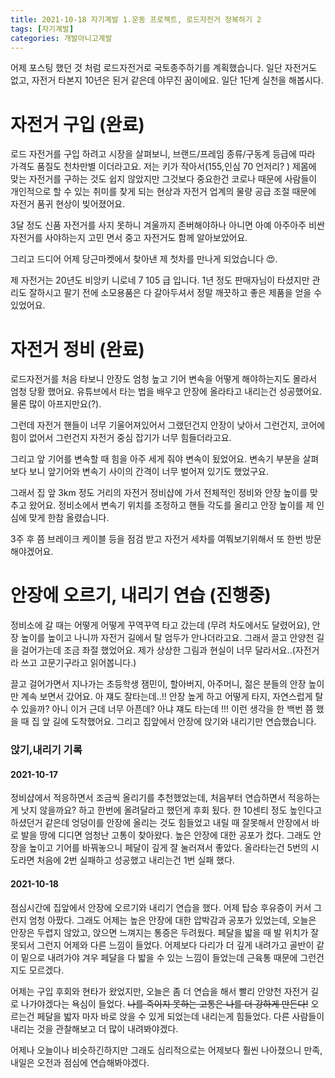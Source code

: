 ```yaml
---
title: 2021-10-18 자기계발 1.운동 프로젝트, 로드자전거 정복하기 2
tags: [자기계발]
categories: 개발아니고계발
---
```

어제 포스팅 했던 것 처럼 로드자전거로 국토종주하기를 계획했습니다. 
일단 자전거도 없고, 자전거 타본지 10년은 된거 같은데 야무진 꿈이에요. 
일단 1단계 실천을 해봅시다. 

# 자전거 구입 (완료)

로드 자전거를 구입 하려고 시장을 살펴보니, 브랜드/프레임 종류/구동계 등급에 따라 가격도 품질도 천차만별 이더라고요. 저는 키가 작아서(155,인심 70 언저리? ) 제몸에 맞는 자전거를 구하는 것도 쉽지 않았지만 그것보다 중요한건 코로나 때문에 사람들이 개인적으로 할 수 있는 취미를 찾게 되는 현상과 자전거 업계의 물량 공급 조절 때문에 자전거 품귀 현상이 빚어졌어요. 

3달 정도 신품 자전거를 사지 못하니 겨울까지 존버해야하나 아니면 아예 아주아주 비싼 자전거를 사야하는지 고민 면서 중고 자전거도 함께 알아보았어요. 

그리고 드디어 어제 당근마켓에서 찾아낸 제 첫차를 만나게 되었습니다 😍.

제 자전거는 20년도 비앙키 니로네 7 105 급 입니다. 1년 정도 판매자님이 타셨지만 관리도 잘하시고 팔기 전에 소모용품은 다 갈아두셔서 정말 깨끗하고 좋은 제품을 얻을 수 있었어요. 

# 자전거 정비 (완료)

로드자전거를 처음 타보니 안장도 엄청 높고 기어 변속을 어떻게 해야하는지도 몰라서 엄청 당황 했어요. 유튜브에서 타는 법을 배우고 안장에 올라타고 내리는건 성공했어요. 물론 많이 아프지만요(?). 

그런데 자전거 핸들이 너무 기울어져있어서 그랬던건지 안장이 낮아서 그런건지, 코어에 힘이 없어서 그런건지 자전거 중심 잡기가 너무 힘들더라고요. 

그리고 앞 기어를 변속할 때 힘을 아주 세게 줘야 변속이 됬었어요.  변속기 부분을 살펴보다 보니 앞기어와 변속기 사이의 간격이 너무 벌어져 있기도 했었구요. 

그래서 집 앞 3km 정도 거리의 자전거 정비샵에 가서 전체적인 정비와 안장 높이를 맞추고 왔어요. 정비소에서 변속기 위치를 조정하고 핸들 각도를 올리고 안장 높이를 제 인심에 맞게 한참 올렸습니다. 

3주 후 쯤 브레이크 케이블 등을 점검 받고 자전거 세차를 여쭤보기위해서 또 한번 방문 해야겠어요. 

# 안장에 오르기, 내리기 연습 (진행중)

정비소에 갈 때는 어떻게 어떻게 꾸역꾸역 타고 갔는데 (무려 차도에서도 달렸어요), 안장 높이를 높이고 나니까 자전거 길에서 탈 엄두가 안나더라고요. 그래서 끌고 안양천 길을 걸어가는데 조금 좌절 했었어요. 제가 상상한 그림과 현실이 너무 달라서요..(자전거라 쓰고 고문기구라고 읽어봅니다.)

끌고 걸어가면서 지나가는 초등학생 잼민이, 할아버지, 아주머니, 젊은 분들의 안장 높이만 계속 보면서 갔어요. 아 쟤도 잘타는데..!! 안장 높게 하고 어떻게 타지, 자연스럽게 탈 수 있을까? 아니 이거 근데 너무 아픈데? 아냐 쟤도 타는데 !!! 이런 생각을 한 백번 쯤 했을 때 집 앞 길에 도착했어요. 그리고 집앞에서 안장에 앉기와 내리기만 연습했습니다. 

### 앉기,내리기 기록 
#### 2021-10-17 
정비샵에서 적응하면서 조금씩 올리기를 추천했었는데, 처음부터 연습하면서 적응하는게 낫지 않을까요? 하고 한번에 올려달라고 했던게 후회 됬다. 한 10센티 정도 높인다고 하셨던거 같은데 엉덩이를 안장에 올리는 것도 힘들었고 내릴 때 잘못해서 안장에서 바로 발을 땅에 디디면 엄청난 고통이 찾아왔다. 높은 안장에 대한 공포가 컸다. 그래도 안장을 높이고 기어를 바꿔놓으니 페달이 깊게 잘 눌러져서 좋았다. 올라타는건 5번의 시도라면 처음에 2번 실패하고 성공했고 내리는건 1번 실패 했다. 

#### 2021-10-18
점심시간에 집앞에서 안장에 오르기와 내리기 연습을 했다. 어제 탑승 후유증이 커서 그런지 엄청 아팠다. 그래도 어제는 높은 안장에 대한 압박감과 공포가 있었는데, 오늘은 안장은 두렵지 않았고, 앉으면 느껴지는 통증은 두려웠다. 페달을 밟을 때 발 위치가 잘못되서 그런지 어제와 다른 느낌이 들었다. 어제보다 다리가 더 깊게 내려가고 골반이 같이 밑으로 내려가야 겨우 페달을 다 밟을 수 있는 느낌이 들었는데 근육통 때문에 그런건지도 모르겠다. 

어제는 구입 후회와 현타가 왔었지만, 오늘은 좀 더 연습을 해서 빨리 안양천 자전거 길로 나가야겠다는 욕심이 들었다. ~~나를 죽이지 못하는 고통은 나를 더 강하게 만든다!~~ 오르는건 페달을 밟자 마자 바로 앉을 수 있게 되었는데 내리는게 힘들었다. 다른 사람들이 내리는 것을 관찰해보고 더 많이 내려봐야겠다. 

어제나 오늘이나 비슷하긴하지만 그래도 심리적으로는 어제보다 훨씬 나아졌으니 만족, 내일은 오전과 점심에 연습해봐야겠다.





